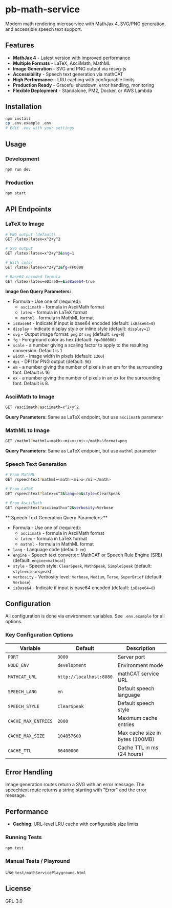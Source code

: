 # pb-math-service

Modern math rendering microservice with MathJax 4, SVG/PNG generation, and accessible speech text support.

## Features

- **MathJax 4** - Latest version with improved performance
- **Multiple Formats** - LaTeX, AsciiMath, MathML
- **Image Generation** - SVG and PNG output via resvg-js
- **Accessibility** - Speech text generation via mathCAT
- **High Performance** - LRU caching with configurable limits
- **Production Ready** - Graceful shutdown, error handling, monitoring
- **Flexible Deployment** - Standalone, PM2, Docker, or AWS Lambda

## Installation

```bash
npm install
cp .env.example .env
# Edit .env with your settings
```

## Usage

### Development

```bash
npm run dev
```

### Production

```bash
npm start
```

## API Endpoints

### LaTeX to Image

```bash
# PNG output (default)
GET /latex?latex=x^2+y^2

# SVG output
GET /latex?latex=x^2+y^2&svg=1

# With color
GET /latex?latex=x^2+y^2&fg=FF0000

# Base64 encoded formula
GET /latex?latex=eDIreQ==&isBase64=true
```

**Image Gen Query Parameters:**

- Formula - Use one of (required):
  - `asciimath` - formula in AsciiMath format
  - `latex` - formula in LaTeX format
  - `mathml` - formula in MathML format
- `isBase64` - Indicate if input is base64 encoded (default: `isBase64=0`)
- `display` - Indicate display style or inline style (default: `display=1`)
- `svg` - Output image format: `png` or `svg` (default: `svg=0`)
- `fg` - Foreground color as hex (default: `fg=000000`)
- `scale` -  a number giving a scaling factor to apply to the resulting conversion. Default is 1
- `width` - Image width in pixels (default: `1200`)
- `dpi` - DPI for PNG output (default: `96`)
- `em` - a number giving the number of pixels in an em for the surrounding font. Default is 16
- `ex` - a number giving the number of pixels in an ex for the surrounding font. Default is 8.


### AsciiMath to Image

```bash
GET /asciimath?asciimath=x^2+y^2
```

**Query Parameters:** Same as LaTeX endpoint, but use `asciimath` parameter

### MathML to Image

```bash
GET /mathml?mathml=<math><mi>x</mi></math>&format=png
```

**Query Parameters:** Same as LaTeX endpoint, but use `mathml` parameter

### Speech Text Generation

```bash
# From MathML
GET /speechtext?mathml=<math><mi>x</mi></math>

# From LaTeX
GET /speechtext?latex=x^2&lang=en&style=ClearSpeak

# From AsciiMath
GET /speechtext?asciimath=x^2&verbosity=Verbose
```

** Speech Text Generation Query Parameters:**

- Formula - Use one of (required):
  - `asciimath` - formula in AsciiMath format
  - `latex` - formula in LaTeX format
  - `mathml` - formula in MathML format
- `lang` - Language code (default: `en`)
- `engine` - Speech text converter: MathCAT or Speech Rule Engine (SRE) (default: `engine=mathcat`)
- `style` - Speech style: `ClearSpeak`, `MathSpeak`, `SimpleSpeak` (default: `style=clearspeak`)
- `verbosity` - Verbosity level: `Verbose`, `Medium`, `Terse`, `SuperBrief` (default: `Verbose`)
- `isBase64` - Indicate if input is base64 encoded (default: `isBase64=0`)

## Configuration

All configuration is done via environment variables. See `.env.example` for all options.

### Key Configuration Options

| Variable | Default | Description |
|----------|---------|-------------|
| `PORT` | `3000` | Server port |
| `NODE_ENV` | `development` | Environment mode |
| `MATHCAT_URL` | `http://localhost:8080` | mathCAT service URL |
| `SPEECH_LANG` | `en` | Default speech language |
| `SPEECH_STYLE` | `ClearSpeak` | Default speech style |
| `CACHE_MAX_ENTRIES` | `2000` | Maximum cache entries |
| `CACHE_MAX_SIZE` | `104857600` | Max cache size in bytes (100MB) |
| `CACHE_TTL` | `86400000` | Cache TTL in ms (24 hours) |


## Error Handling

Image generation routes return a SVG with an error message. The speechtext 
route returns a string starting with "Error" and the error message.

## Performance

- **Caching**: URL-level LRU cache with configurable size limits

### Running Tests

```bash
npm test
```

### Manual Tests / Playround

Use `test/mathServicePlayground.html`

## License

GPL-3.0
